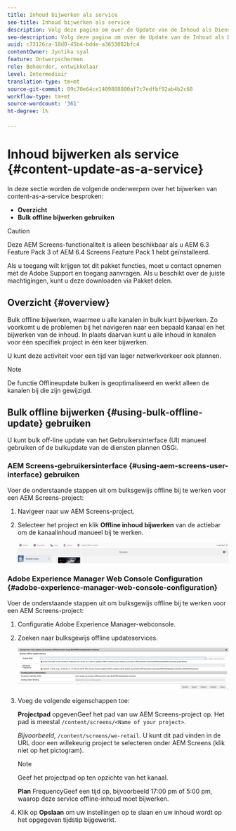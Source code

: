 ```yaml
---
title: Inhoud bijwerken als service
seo-title: Inhoud bijwerken als service
description: Volg deze pagina om over de Update van de Inhoud als Dienst te leren.
seo-description: Volg deze pagina om over de Update van de Inhoud als Dienst te leren.
uuid: c73126ca-18d0-45b4-bdde-a3653082bfc4
contentOwner: Jyotika syal
feature: Ontwerpschermen
role: Beheerder, ontwikkelaar
level: Intermediair
translation-type: tm+mt
source-git-commit: 89c70e64ce1409888800af7c7edfbf92ab4b2c68
workflow-type: tm+mt
source-wordcount: '361'
ht-degree: 1%

---
```



# Inhoud bijwerken als service {#content-update-as-a-service}

In deze sectie worden de volgende onderwerpen over het bijwerken van content-as-a-service besproken:

* **Overzicht**
* **Bulk offline bijwerken gebruiken**

>[!CAUTION]
>
>Deze AEM Screens-functionaliteit is alleen beschikbaar als u AEM 6.3 Feature Pack 3 of AEM 6.4 Screens Feature Pack 1 hebt geïnstalleerd.
>
>Als u toegang wilt krijgen tot dit pakket functies, moet u contact opnemen met de Adobe Support en toegang aanvragen. Als u beschikt over de juiste machtigingen, kunt u deze downloaden via Pakket delen.

## Overzicht {#overview}

Bulk offline bijwerken, waarmee u alle kanalen in bulk kunt bijwerken. Zo voorkomt u de problemen bij het navigeren naar een bepaald kanaal en het bijwerken van de inhoud. In plaats daarvan kunt u alle inhoud in kanalen voor één specifiek project in één keer bijwerken.

U kunt deze activiteit voor een tijd van lager netwerkverkeer ook plannen.

>[!NOTE]
>
>De functie Offlineupdate bulken is geoptimaliseerd en werkt alleen de kanalen bij die zijn gewijzigd.

## Bulk offline bijwerken {#using-bulk-offline-update} gebruiken

U kunt bulk off-line update van het Gebruikersinterface (UI) manueel gebruiken of de bulkupdate van de diensten plannen OSGi.

### AEM Screens-gebruikersinterface {#using-aem-screens-user-interface} gebruiken

Voer de onderstaande stappen uit om bulksgewijs offline bij te werken voor een AEM Screens-project:

1. Navigeer naar uw AEM Screens-project.
1. Selecteer het project en klik **Offline inhoud bijwerken** van de actiebar om de kanaalinhoud manueel bij te werken.

   ![screen_shot_2018-04-24at122256pm](assets/screen_shot_2018-04-24at122256pm.png)

### Adobe Experience Manager Web Console Configuration {#adobe-experience-manager-web-console-configuration}

Voer de onderstaande stappen uit om bulksgewijs offline bij te werken voor een AEM Screens-project:

1. Configuratie Adobe Experience Manager-webconsole.
1. Zoeken naar bulksgewijs offline updateservices.

   ![screen_shot_2018-04-24at121428pm](assets/screen_shot_2018-04-24at121428pm.png)

1. Voeg de volgende eigenschappen toe:

   **Projectpad** opgevenGeef het pad van uw AEM Screens-project op. Het pad is meestal `/content/screens/<Name of your project>`.

   *Bijvoorbeeld*, `/content/screens/we-retail`. U kunt dit pad vinden in de URL door een willekeurig project te selecteren onder AEM Screens (klik niet op het pictogram).

   >[!NOTE]
   >
   >Geef het projectpad op ten opzichte van het kanaal.

   **Plan** FrequencyGeef een tijd op, bijvoorbeeld 17:00 pm of 5:00 pm, waarop deze service offline-inhoud moet bijwerken.

1. Klik op **Opslaan** om uw instellingen op te slaan en uw inhoud wordt op het opgegeven tijdstip bijgewerkt.

